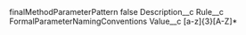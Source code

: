 <?xml version="1.0" encoding="UTF-8"?>
<CustomMetadata xmlns="http://soap.sforce.com/2006/04/metadata" xmlns:xsi="http://www.w3.org/2001/XMLSchema-instance" xmlns:xsd="http://www.w3.org/2001/XMLSchema">
    <label>finalMethodParameterPattern</label>
    <protected>false</protected>
    <values>
        <field>Description__c</field>
        <value xsi:nil="true"/>
    </values>
    <values>
        <field>Rule__c</field>
        <value xsi:type="xsd:string">FormalParameterNamingConventions</value>
    </values>
    <values>
        <field>Value__c</field>
        <value xsi:type="xsd:string">[a-z]{3}[A-Z]*</value>
    </values>
</CustomMetadata>

